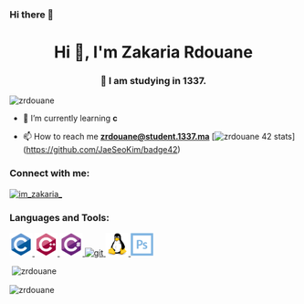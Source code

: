 ### Hi there 👋

<h1 align="center">Hi 👋, I'm Zakaria Rdouane</h1>
<h3 align="center">🌱 I am studying in 1337.</h3>

<p align="left"> <img src="https://komarev.com/ghpvc/?username=zrdouane&label=Profile%20views&color=0e75b6&style=flat" alt="zrdouane" /> </p>

- 🌱 I’m currently learning **c**

- 📫 How to reach me **zrdouane@student.1337.ma**
[![zrdouane 42 stats](https://badge42.vercel.app/api/v2/stats/cl0yx1v0j0158ns5shlllmdvb?cursusId=21)]
(https://github.com/JaeSeoKim/badge42)

<h3 align="left">Connect with me:</h3>
<p align="left">
<a href="https://instagram.com/im_zakaria_" target="blank"><img align="center" src="https://raw.githubusercontent.com/rahuldkjain/github-profile-readme-generator/master/src/images/icons/Social/instagram.svg" alt="im_zakaria_" height="30" width="40" /></a>
</p>

<h3 align="left">Languages and Tools:</h3>
<p align="left"> <a href="https://www.cprogramming.com/" target="_blank" rel="noreferrer"> <img src="https://raw.githubusercontent.com/devicons/devicon/master/icons/c/c-original.svg" alt="c" width="40" height="40"/> </a> <a href="https://www.w3schools.com/cpp/" target="_blank" rel="noreferrer"> <img src="https://raw.githubusercontent.com/devicons/devicon/master/icons/cplusplus/cplusplus-original.svg" alt="cplusplus" width="40" height="40"/> </a> <a href="https://www.w3schools.com/cs/" target="_blank" rel="noreferrer"> <img src="https://raw.githubusercontent.com/devicons/devicon/master/icons/csharp/csharp-original.svg" alt="csharp" width="40" height="40"/> </a> <a href="https://git-scm.com/" target="_blank" rel="noreferrer"> <img src="https://www.vectorlogo.zone/logos/git-scm/git-scm-icon.svg" alt="git" width="40" height="40"/> </a> <a href="https://www.linux.org/" target="_blank" rel="noreferrer"> <img src="https://raw.githubusercontent.com/devicons/devicon/master/icons/linux/linux-original.svg" alt="linux" width="40" height="40"/> </a> <a href="https://www.photoshop.com/en" target="_blank" rel="noreferrer"> <img src="https://raw.githubusercontent.com/devicons/devicon/master/icons/photoshop/photoshop-line.svg" alt="photoshop" width="40" height="40"/> </a> </p>

<p>&nbsp;<img align="center" src="https://github-readme-stats.vercel.app/api?username=zrdouane&show_icons=true&locale=en" alt="zrdouane" /></p>

<p><img align="center" src="https://github-readme-streak-stats.herokuapp.com/?user=zrdouane&" alt="zrdouane" /></p>
